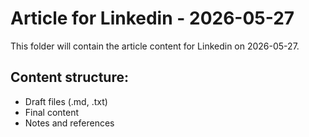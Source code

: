 # Article for Linkedin - 2026-05-27

This folder will contain the article content for Linkedin on 2026-05-27.

## Content structure:
- Draft files (.md, .txt)
- Final content
- Notes and references
